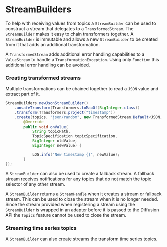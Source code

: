 
# StreamBuilders

To help with receiving values from topics a `StreamBuilder` can be used to construct a stream that delegates to a
`TransformedStream`. The `StreamBuilder` makes it easy to chain transformers together. A `StreamBuilder` is
immutable and allows a new `StreamBuilder` to be created from it that adds an additional transformation.

A `TransformedStream` adds additional error handling capabilities to a `ValueStream` to handle a
`TransformationException`. Using only `Function` this additional error handling can be avoided.

### Creating transformed streams

Multiple transformations can be chained together to read a `JSON` value and extract part of it.

```java
StreamBuilders.newJsonStreamBuilder()
    .unsafeTransform(Transformers.toMapOf(BigInteger.class))
    .transform(Transformers.project("timestamp"))
    .create(topics, "json/random", new TransformedStream.Default<JSON, BigInteger>() {
        @Override
        public void onValue(
            String topicPath,
            TopicSpecification topicSpecification,
            BigInteger oldValue,
            BigInteger newValue) {

            LOG.info("New timestamp {}", newValue);
        }
});
```

A `StreamBuilder` can also be used to create a fallback stream. A fallback stream receives notifications for any topics
that do not match the topic selector of any other stream.

A `StreamBuilder` returns a `StreamHandle` when it creates a stream or fallback stream. This can be used to close the
stream when it is no longer needed. Since the stream provided when registering a stream using the `StreamBuilder` is
wrapped in an adapter before it is passed to the Diffusion API the `Topics` feature cannot be used to close the stream.

### Streaming time series topics

A `StreamBuilder` can also create streams the transform time series topics.
